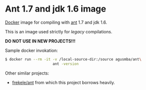 # Ant 1.7 and jdk 1.6 image

[Docker](https://www.docker.io/) image for compiling with [ant](https://ant.apache.org) 1.7 and jdk 1.6.

This is an image used strictly for *legacy* compilations.

**DO NOT USE IN NEW PROJECTS!!!**

Sample docker invokation:

```sh
$ docker run --rm -it -v /local-source-dir:/source agusmba/ant\
                      ant -version
```

Other similar projects:

* [frekele/ant](https://github.com/frekele/docker-ant) from which this project borrows heavily.